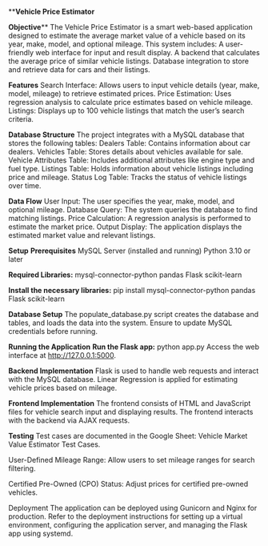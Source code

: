****Vehicle Price Estimator**

**Objective****
The Vehicle Price Estimator is a smart web-based application designed to estimate the average market value of a vehicle based on its year, make, model, and optional mileage. This system includes:
A user-friendly web interface for input and result display.
A backend that calculates the average price of similar vehicle listings.
Database integration to store and retrieve data for cars and their listings.

**Features**
Search Interface: Allows users to input vehicle details (year, make, model, mileage) to retrieve estimated prices.
Price Estimation: Uses regression analysis to calculate price estimates based on vehicle mileage.
Listings: Displays up to 100 vehicle listings that match the user’s search criteria.

**Database Structure**
The project integrates with a MySQL database that stores the following tables:
Dealers Table: Contains information about car dealers.
Vehicles Table: Stores details about vehicles available for sale.
Vehicle Attributes Table: Includes additional attributes like engine type and fuel type.
Listings Table: Holds information about vehicle listings including price and mileage.
Status Log Table: Tracks the status of vehicle listings over time.

**Data Flow**
User Input: The user specifies the year, make, model, and optional mileage.
Database Query: The system queries the database to find matching listings.
Price Calculation: A regression analysis is performed to estimate the market price.
Output Display: The application displays the estimated market value and relevant listings.

**Setup**
**Prerequisites**
MySQL Server (installed and running)
Python 3.10 or later

**Required Libraries:**
mysql-connector-python
pandas
Flask
scikit-learn

**Install the necessary libraries:**
pip install mysql-connector-python pandas Flask scikit-learn

**Database Setup**
The populate_database.py script creates the database and tables, and loads the data into the system. Ensure to update MySQL credentials before running.

**Running the Application**
**Run the Flask app:**
python app.py
Access the web interface at http://127.0.0.1:5000.

**Backend Implementation**
Flask is used to handle web requests and interact with the MySQL database.
Linear Regression is applied for estimating vehicle prices based on mileage.

**Frontend Implementation**
The frontend consists of HTML and JavaScript files for vehicle search input and displaying results. The frontend interacts with the backend via AJAX requests.

**Testing**
Test cases are documented in the Google Sheet: Vehicle Market Value Estimator Test Cases.


User-Defined Mileage Range: Allow users to set mileage ranges for search filtering.

Certified Pre-Owned (CPO) Status: Adjust prices for certified pre-owned vehicles.

Deployment
The application can be deployed using Gunicorn and Nginx for production. Refer to the deployment instructions for setting up a virtual environment, configuring the application server, and managing the Flask app using systemd.
